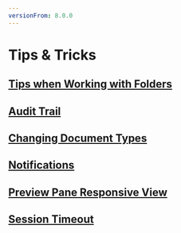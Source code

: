 ```yaml
---
versionFrom: 8.0.0
---
```


# Tips & Tricks

## [Tips when Working with Folders](Tips-when-Working-with-Folders)

## [Audit Trail](Audit-Trail)

## [Changing Document Types](Changing-Document-Types)

## [Notifications](Notifications)

## [Preview Pane Responsive View](Preview-Pane-Responsive-View)

## [Session Timeout](Session-Timeout)
